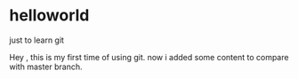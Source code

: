 # helloworld
just to learn git

Hey , this is my first time of using git.
now i added some content to compare with master branch.
